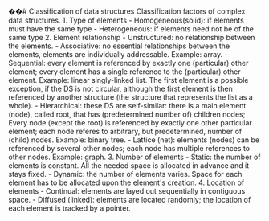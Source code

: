 ��#   C l a s s i f i c a t i o n   o f   d a t a   s t r u c t u r e s  
  
 C l a s s i f i c a t i o n   f a c t o r s   o f   c o m p l e x   d a t a   s t r u c t u r e s .  
  
 1 .   T y p e   o f   e l e m e n t s  
     -   _ _ H o m o g e n e o u s ( s o l i d ) _ _ :   i f   e l e m e n t s   m u s t   h a v e   t h e   s a m e   t y p e  
     -   _ _ H e t e r o g e n e o u s _ _ :   i f   e l e m e n t s   n e e d   n o t   b e   o f   t h e   s a m e   t y p e  
  
 2 .   E l e m e n t   r e l a t i o n s h i p  
     -   _ _ U n s t r u c t u r e d _ _ :          
     n o   r e l a t i o n s h i p   b e t w e e n   t h e   e l e m e n t s .  
     -   _ _ A s s o c i a t i v e _ _ :          
     n o   e s s e n t i a l   r e l a t i o n s h i p s   b e t w e e n   t h e   e l e m e n t s ,   e l e m e n t s   a r e   i n d i v i d u a l l y   a d d r e s s a b l e .   E x a m p l e :   a r r a y .  
     -   _ _ S e q u e n t i a l _ _ :        
     e v e r y   e l e m e n t   i s   r e f e r e n c e d   b y   e x a c t l y   o n e   ( p a r t i c u l a r )   o t h e r   e l e m e n t ;   e v e r y   e l e m e n t   h a s   a   s i n g l e   r e f e r e n c e   t o   t h e   ( p a r t i c u l a r )   o t h e r   e l e m e n t .   E x a m p l e :   l i n e a r   s i n g l y - l i n k e d   l i s t .   T h e   f i r s t   e l e m e n t   i s   a   p o s s i b l e   e x c e p t i o n ,   i f   t h e   D S   i s   n o t   c i r c u l a r ,   a l t h o u g h   t h e   f i r s t   e l e m e n t   i s   t h e n   r e f e r e n c e d   b y   a n o t h e r   s t r u c t u r e   ( t h e   s t r u c t u r e   t h a t   r e p r e s e n t s   t h e   l i s t   a s   a   w h o l e ) .  
     -   _ _ H i e r a r c h i c a l _ _ :        
     t h e s e   D S   a r e   s e l f - s i m i l a r :   t h e r e   i s   a   m a i n   e l e m e n t   ( n o d e ) ,   c a l l e d   r o o t ,   t h a t   h a s   ( p r e d e t e r m i n e d   n u m b e r   o f )   c h i l d r e n   n o d e s ;   E v e r y   n o d e   ( e x c e p t   t h e   r o o t )   i s   r e f e r e n c e d   b y   e x a c t l y   o n e   o t h e r   p a r t i c u l a r   e l e m e n t ;   e a c h   n o d e   r e f e r e s   t o   a r b i t r a r y ,   b u t   p r e d e t e r m i n e d ,   n u m b e r   o f   ( c h i l d )   n o d e s .   E x a m p l e :   b i n a r y   t r e e .  
     -   _ _ L a t t i c e   ( n e t ) _ _ :        
     e l e m e n t s   ( n o d e s )   c a n   b e   r e f e r e n c e d   b y   s e v e r a l   o t h e r   n o d e s ;   e a c h   n o d e   h a s   m u l t i p l e   r e f e r e n c e s   t o   o t h e r   n o d e s .   E x a m p l e :   g r a p h .  
  
 3 .   N u m b e r   o f   e l e m e n t s  
     -   _ _ S t a t i c _ _ :   t h e   n u m b e r   o f   e l e m e n t s   i s   c o n s t a n t .   A l l   t h e   n e e d e d   s p a c e   i s   a l l o c a t e d   i n   a d v a n c e   a n d   i t   s t a y s   f i x e d .  
     -   _ _ D y n a m i c _ _ :   t h e   n u m b e r   o f   e l e m e n t s   v a r i e s .   S p a c e   f o r   e a c h   e l e m e n t   h a s   t o   b e   a l l o c a t e d   u p o n   t h e   e l e m e n t ' s   c r e a t i o n .  
  
 4 .   L o c a t i o n   o f   e l e m e n t s  
     -   _ _ C o n t i n u a l _ _ :   e l e m e n t s   a r e   l a y e d   o u t   s e q u e n t i a l l y   i n   c o n t i g u o u s   s p a c e .  
     -   _ _ D i f f u s e d   ( l i n k e d ) _ _ :   e l e m e n t s   a r e   l o c a t e d   r a n d o m l y ;   t h e   l o c a t i o n   o f   e a c h   e l e m e n t   i s   t r a c k e d   b y   a   p o i n t e r . 